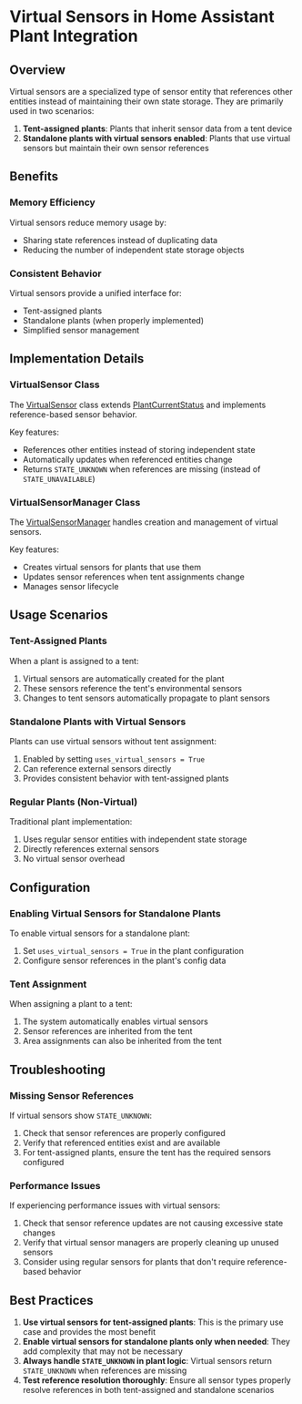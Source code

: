 # Virtual Sensors in Home Assistant Plant Integration

## Overview

Virtual sensors are a specialized type of sensor entity that references other entities instead of maintaining their own state storage. They are primarily used in two scenarios:

1. **Tent-assigned plants**: Plants that inherit sensor data from a tent device
2. **Standalone plants with virtual sensors enabled**: Plants that use virtual sensors but maintain their own sensor references

## Benefits

### Memory Efficiency
Virtual sensors reduce memory usage by:
- Sharing state references instead of duplicating data
- Reducing the number of independent state storage objects

### Consistent Behavior
Virtual sensors provide a unified interface for:
- Tent-assigned plants
- Standalone plants (when properly implemented)
- Simplified sensor management

## Implementation Details

### VirtualSensor Class
The [VirtualSensor](file://d:\Python\git\homeassistant-brokkoli\custom_components\plant\sensor.py#L2284-L2431) class extends [PlantCurrentStatus](file://d:\Python\git\homeassistant-brokkoli\custom_components\plant\sensor.py#L375-L500) and implements reference-based sensor behavior.

Key features:
- References other entities instead of storing independent state
- Automatically updates when referenced entities change
- Returns `STATE_UNKNOWN` when references are missing (instead of `STATE_UNAVAILABLE`)

### VirtualSensorManager Class
The [VirtualSensorManager](file://d:\Python\git\homeassistant-brokkoli\custom_components\plant\sensor.py#L2433-L2540) handles creation and management of virtual sensors.

Key features:
- Creates virtual sensors for plants that use them
- Updates sensor references when tent assignments change
- Manages sensor lifecycle

## Usage Scenarios

### Tent-Assigned Plants
When a plant is assigned to a tent:
1. Virtual sensors are automatically created for the plant
2. These sensors reference the tent's environmental sensors
3. Changes to tent sensors automatically propagate to plant sensors

### Standalone Plants with Virtual Sensors
Plants can use virtual sensors without tent assignment:
1. Enabled by setting `uses_virtual_sensors = True`
2. Can reference external sensors directly
3. Provides consistent behavior with tent-assigned plants

### Regular Plants (Non-Virtual)
Traditional plant implementation:
1. Uses regular sensor entities with independent state storage
2. Directly references external sensors
3. No virtual sensor overhead

## Configuration

### Enabling Virtual Sensors for Standalone Plants
To enable virtual sensors for a standalone plant:
1. Set `uses_virtual_sensors = True` in the plant configuration
2. Configure sensor references in the plant's config data

### Tent Assignment
When assigning a plant to a tent:
1. The system automatically enables virtual sensors
2. Sensor references are inherited from the tent
3. Area assignments can also be inherited from the tent

## Troubleshooting

### Missing Sensor References
If virtual sensors show `STATE_UNKNOWN`:
1. Check that sensor references are properly configured
2. Verify that referenced entities exist and are available
3. For tent-assigned plants, ensure the tent has the required sensors configured

### Performance Issues
If experiencing performance issues with virtual sensors:
1. Check that sensor reference updates are not causing excessive state changes
2. Verify that virtual sensor managers are properly cleaning up unused sensors
3. Consider using regular sensors for plants that don't require reference-based behavior

## Best Practices

1. **Use virtual sensors for tent-assigned plants**: This is the primary use case and provides the most benefit
2. **Enable virtual sensors for standalone plants only when needed**: They add complexity that may not be necessary
3. **Always handle `STATE_UNKNOWN` in plant logic**: Virtual sensors return `STATE_UNKNOWN` when references are missing
4. **Test reference resolution thoroughly**: Ensure all sensor types properly resolve references in both tent-assigned and standalone scenarios